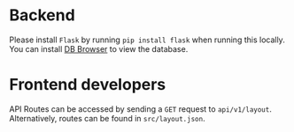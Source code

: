 # Backend
Please install `Flask` by running `pip install flask` when running this locally.
You can install [DB Browser](https://sqlitebrowser.org) to view the database.

# Frontend developers
API Routes can be accessed by sending a `GET` request to `api/v1/layout`. Alternatively, routes can be found in `src/layout.json`.
